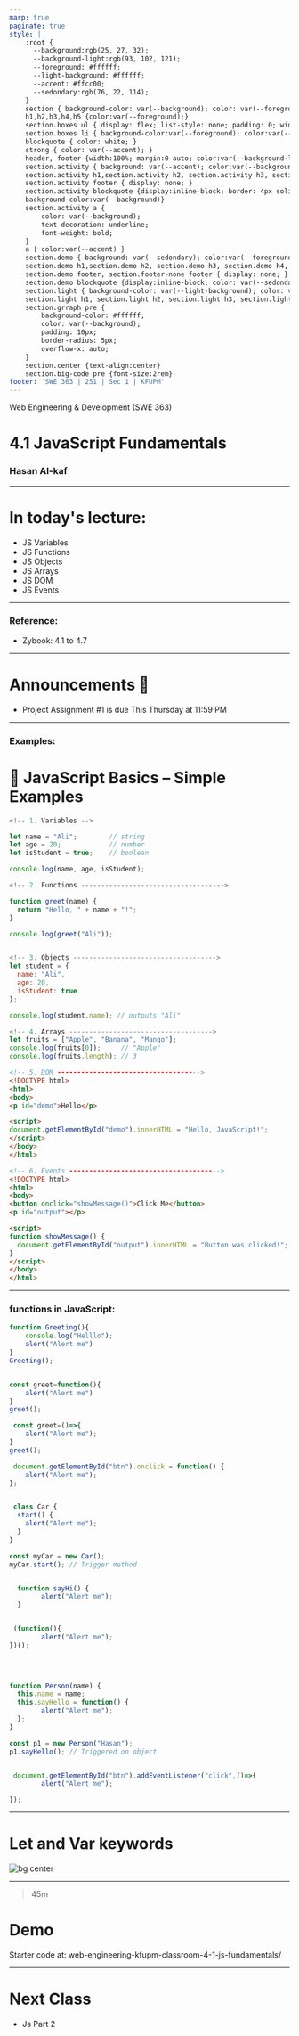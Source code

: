 ```yaml
---
marp: true
paginate: true
style: |
    :root {
      --background:rgb(25, 27, 32);
      --background-light:rgb(93, 102, 121);
      --foreground: #ffffff;
      --light-background: #ffffff;
      --accent: #ffcc00;
      --sedondary:rgb(76, 22, 114);
    }
    section { background-color: var(--background); color: var(--foreground); }
    h1,h2,h3,h4,h5 {color:var(--foreground);}
    section.boxes ul { display: flex; list-style: none; padding: 0; width: 100%; }
    section.boxes li { background-color:var(--foreground); color:var(--background); padding: 40px; margin: 10px; border-radius: 10px; flex: 1; text-align: center; }
    blockquote { color: white; }
    strong { color: var(--accent); }
    header, footer {width:100%; margin:0 auto; color:var(--background-light)}
    section.activity { background: var(--accent); color:var(--background)}
    section.activity h1,section.activity h2, section.activity h3, section.activity h4, section.activity h5 { color: var(--background) }
    section.activity footer { display: none; }
    section.activity blockquote {display:inline-block; border: 4px solid black; color: white; border-radius: 10px; 
    background-color:var(--background)}
    section.activity a {
        color: var(--background);
        text-decoration: underline;
        font-weight: bold;
    }
    a { color:var(--accent) }
    section.demo { background: var(--sedondary); color:var(--foreground)}
    section.demo h1,section.demo h2, section.demo h3, section.demo h4, section.demo h5 { color: var(--foreground) }
    section.demo footer, section.footer-none footer { display: none; }
    section.demo blockquote {display:inline-block; color: var(--sedondary); border-radius: 10px; background-color: var(--foreground)}
    section.light { background-color: var(--light-background); color: var(--background); }
    section.light h1, section.light h2, section.light h3, section.light h4, section.light h5 { color: var(--background); }
    section.grraph pre {
        background-color: #ffffff;
        color: var(--background);
        padding: 10px;
        border-radius: 5px;
        overflow-x: auto;
    }
    section.center {text-align:center}
    section.big-code pre {font-size:2rem}
footer: 'SWE 363 | 251 | Sec 1 | KFUPM'
---
```

<!-- 

Todays goals: 

 - JS as a language 

 How:

 - Build in front of them 

 -->


Web Engineering & Development (SWE 363) 
# 4.1 JavaScript Fundamentals
### Hasan Al-kaf

---

# In today's lecture:

- JS Variables 
- JS Functions 
- JS Objects 
- JS Arrays 
- JS DOM 
- JS Events 

---

### Reference: 
- Zybook: 4.1 to 4.7

---

# Announcements 📣
- Project Assignment #1 is due This Thursday at 11:59 PM

---

### Examples:

# 📘 JavaScript Basics – Simple Examples

```javascript
<!-- 1. Variables -->

let name = "Ali";        // string
let age = 20;            // number
let isStudent = true;    // boolean

console.log(name, age, isStudent);


```
```javascript
<!-- 2. Functions ------------------------------------>

function greet(name) {
  return "Hello, " + name + "!";
}

console.log(greet("Ali"));


```
```javascript

<!-- 3. Objects ------------------------------------>
let student = {
  name: "Ali",
  age: 20,
  isStudent: true
};

console.log(student.name); // outputs "Ali"

```
```javascript
<!-- 4. Arrays ------------------------------------>
let fruits = ["Apple", "Banana", "Mango"];
console.log(fruits[0]);     // "Apple"
console.log(fruits.length); // 3

```
```html
<!-- 5. DOM ------------------------------------>
<!DOCTYPE html>
<html>
<body>
<p id="demo">Hello</p>

<script>
document.getElementById("demo").innerHTML = "Hello, JavaScript!";
</script>
</body>
</html>

```
```html
<!-- 6. Events -------------------------------------->
<!DOCTYPE html>
<html>
<body>
<button onclick="showMessage()">Click Me</button>
<p id="output"></p>

<script>
function showMessage() {
  document.getElementById("output").innerHTML = "Button was clicked!";
}
</script>
</body>
</html>

```

---

### functions in JavaScript:

```javascript
function Greeting(){
    console.log("Helllo");
    alert("Alert me")
}
Greeting();

```
```javascript

const greet=function(){
    alert("Alert me")
}
greet();

```
```javascript
 const greet=()=>{
    alert("Alert me");
}
greet(); 

```
```javascript
 document.getElementById("btn").onclick = function() {
    alert("Alert me");
}; 

```
```javascript

 class Car {
  start() {
    alert("Alert me");
  }
}

const myCar = new Car();
myCar.start(); // Trigger method 

```
```javascript

  function sayHi() {
        alert("Alert me");
  } 

```
```javascript

 (function(){
        alert("Alert me");
})();
 
 
```
```javascript

function Person(name) {
  this.name = name;
  this.sayHello = function() {
        alert("Alert me");
  };
}

const p1 = new Person("Hasan");
p1.sayHello(); // Triggered on object

```
```javascript

 document.getElementById("btn").addEventListener("click",()=>{
        alert("Alert me");

}); 

```
---
# Let and Var keywords
![bg center](./img/VarLet.jpg)

---
<!-- _class: demo -->

>45m
# Demo
Starter code at: web-engineering-kfupm-classroom-4-1-js-fundamentals/

---

# Next Class

- Js Part 2 